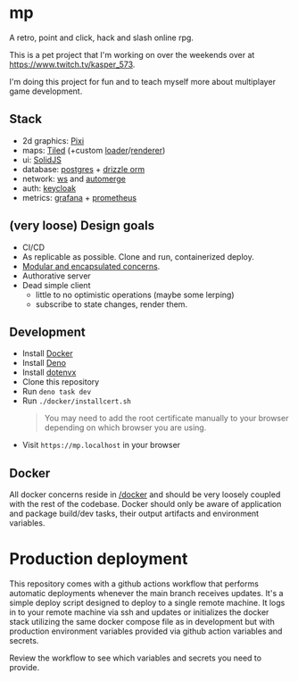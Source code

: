 # mp

A retro, point and click, hack and slash online rpg.

This is a pet project that I'm working on over the weekends over at https://www.twitch.tv/kasper_573.

I'm doing this project for fun and to teach myself more about multiplayer game development.

## Stack

- 2d graphics: [Pixi](https://pixijs.com/)
- maps: [Tiled](https://www.mapeditor.org/) (+custom [loader](packages/tiled-loader)/[renderer](packages/tiled-renderer))
- ui: [SolidJS](https://www.solidjs.com/)
- database: [postgres](https://www.postgresql.org/) + [drizzle orm](https://orm.drizzle.team/)
- network: [ws](https://www.npmjs.com/package/ws) and [automerge](https://automerge.org/)
- auth: [keycloak](https://www.keycloak.org/)
- metrics: [grafana](https://grafana.com/) + [prometheus](https://prometheus.io/)

## (very loose) Design goals

- CI/CD
- As replicable as possible. Clone and run, containerized deploy.
- [Modular and encapsulated concerns](packages).
- Authorative server
- Dead simple client
  - little to no optimistic operations (maybe some lerping)
  - subscribe to state changes, render them.

## Development

- Install [Docker](https://www.docker.com/)
- Install [Deno](https://deno.com/)
- Install [dotenvx](https://dotenvx.com/)
- Clone this repository
- Run `deno task dev`
- Run `./docker/installcert.sh`
  > You may need to add the root certificate manually to your browser depending on which browser you are using.
- Visit `https://mp.localhost` in your browser

## Docker

All docker concerns reside in [/docker](/docker) and should be very loosely coupled with the rest of the codebase. Docker should only be aware of application and package build/dev tasks, their output artifacts and environment variables.

# Production deployment

This repository comes with a github actions workflow that performs automatic deployments whenever the main branch receives updates. It's a simple deploy script designed to deploy to a single remote machine. It logs in to your remote machine via ssh and updates or initializes the docker stack utilizing the same docker compose file as in development but with production environment variables provided via github action variables and secrets.

Review the workflow to see which variables and secrets you need to provide.

